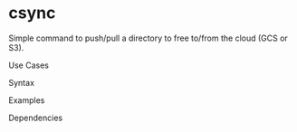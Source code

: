 # csync

Simple command to push/pull a directory to free to/from the cloud (GCS or S3).

Use Cases

Syntax

Examples

Dependencies
